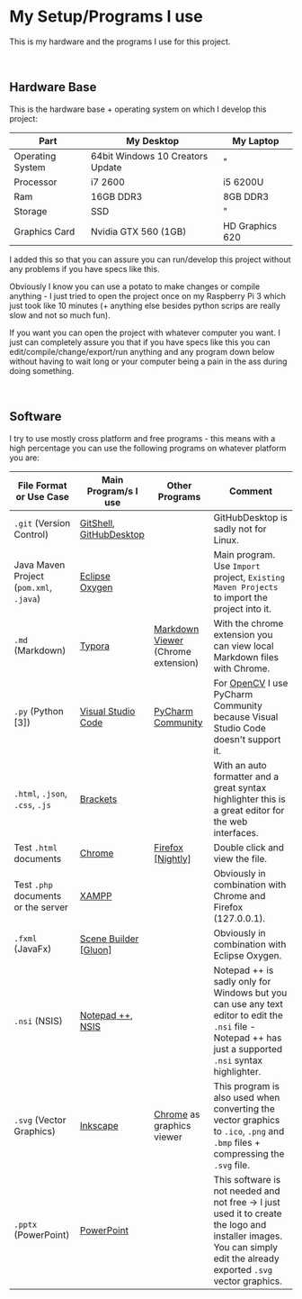 # My Setup/Programs I use

This is my hardware and the programs I use for this project.

<br>

## Hardware Base

This is the hardware base + operating system on which I develop this project:

| Part             | My Desktop                       | My Laptop       |
| ---------------- | -------------------------------- | --------------- |
| Operating System | 64bit Windows 10 Creators Update | "               |
| Processor        | i7 2600                          | i5 6200U        |
| Ram              | 16GB  DDR3                       | 8GB DDR3        |
| Storage          | SSD                              | "               |
| Graphics Card    | Nvidia GTX 560 (1GB)             | HD Graphics 620 |

I added this so that you can assure you can run/develop this project without any problems if you have specs like this.

Obviously I know you can use a potato to make changes or compile anything - I just tried to open the project once on my Raspberry Pi 3 which just took like 10 minutes (+ anything else besides python scrips are really slow and not so much fun).

If you want you can open the project with whatever computer you want. I just can completely assure you that if you have specs like this you can edit/compile/change/export/run anything and any program down below without having to wait long or your computer being a pain in the ass during doing something.

<br>

## Software

I try to use mostly cross platform and free programs - this means with a high percentage you can use the following programs on whatever platform you are:

| File Format or Use Case                 | Main Program/s I use                     | Other Programs                           | Comment                                  |
| --------------------------------------- | ---------------------------------------- | ---------------------------------------- | ---------------------------------------- |
| `.git`  (Version Control)               | [GitShell](https://git-scm.com/downloads), [GitHubDesktop](https://desktop.github.com/) |                                          | GitHubDesktop is sadly not for Linux.    |
| Java Maven Project (`pom.xml`, `.java`) | [Eclipse Oxygen](https://www.eclipse.org/downloads/) |                                          | Main program. Use `Import` project, `Existing Maven Projects` to import the project into it. |
| `.md` (Markdown)                        | [Typora](https://typora.io/)             | [Markdown Viewer](https://chrome.google.com/webstore/detail/markdown-viewer/ckkdlimhmcjmikdlpkmbgfkaikojcbjk) (Chrome extension) | With the chrome extension you can view local Markdown files with Chrome. |
| `.py` (Python [3])                      | [Visual Studio Code](https://code.visualstudio.com/) | [PyCharm Community](https://www.jetbrains.com/pycharm/download/#section=windowsPy) | For [OpenCV](http://opencv-python-tutroals.readthedocs.io/en/latest/index.html) I use PyCharm Community because Visual Studio Code doesn't support it. |
| `.html`, `.json`, `.css`, `.js`         | [Brackets](http://brackets.io/)          |                                          | With an auto formatter and a great syntax highlighter this is a great editor for the web interfaces. |
| Test `.html` documents                  | [Chrome](https://www.google.com/chrome/index.html) | [Firefox [Nightly]](https://www.mozilla.org/en-US/firefox/channel/desktop/) | Double click and view the file.          |
| Test `.php` documents or the server     | [XAMPP](https://www.apachefriends.org/download.html) |                                          | Obviously in combination with Chrome and Firefox (127.0.0.1). |
| `.fxml` (JavaFx)                        | [Scene Builder [Gluon]](http://gluonhq.com/products/scene-builder/) |                                          | Obviously in combination with Eclipse Oxygen. |
| `.nsi` (NSIS)                           | [Notepad ++](https://notepad-plus-plus.org/), [NSIS](http://nsis.sourceforge.net/Download) |                                          | Notepad ++ is sadly only for Windows but you can use any text editor to edit the `.nsi` file - Notepad ++ has just a supported `.nsi` syntax highlighter. |
| `.svg` (Vector Graphics)                | [Inkscape](https://inkscape.org/en/)     | [Chrome](https://www.google.com/chrome/index.html) as graphics viewer | This program is also used when converting the vector graphics to `.ico`, `.png` and `.bmp` files + compressing the `.svg` file. |
| `.pptx` (PowerPoint)                    | [PowerPoint](https://products.office.com/en/powerpoint) |                                          | This software is not needed and not free -> I just used it to create the logo and installer images. You can simply edit the already exported `.svg` vector graphics. |